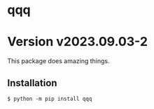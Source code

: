 # qqq
# Version v2023.09.03-2

This package does amazing things.

## Installation

```shell
$ python -m pip install qqq
```
